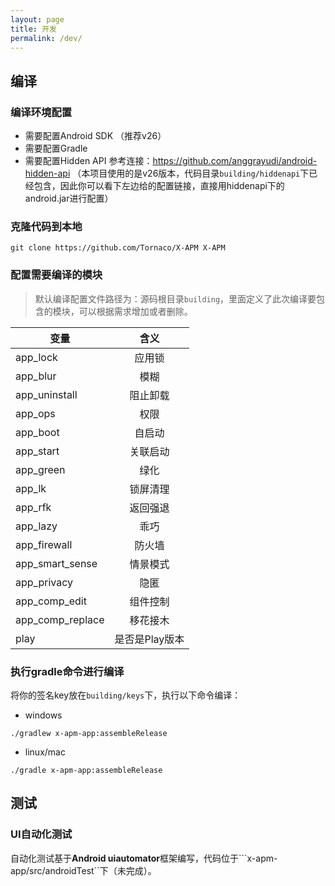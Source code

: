```yaml
---
layout: page
title: 开发
permalink: /dev/
---
```


## 编译

### 编译环境配置
* 需要配置Android SDK （推荐v26）
* 需要配置Gradle
* 需要配置Hidden API 参考连接：https://github.com/anggrayudi/android-hidden-api （本项目使用的是v26版本，代码目录```building/hiddenapi```下已经包含，因此你可以看下左边给的配置链接，直接用hiddenapi下的android.jar进行配置）

### 克隆代码到本地
```git clone https://github.com/Tornaco/X-APM X-APM```

### 配置需要编译的模块

> 默认编译配置文件路径为：源码根目录```building```，里面定义了此次编译要包含的模块，可以根据需求增加或者删除。

| 变量        | 含义           |
| ------------- |:-------------:|
| app_lock      | 应用锁 |
| app_blur      | 模糊      |
| app_uninstall | 阻止卸载      |
| app_ops | 权限      |
| app_boot | 自启动      |
| app_start | 关联启动      |
| app_green | 绿化      |
| app_lk | 锁屏清理      |
| app_rfk | 返回强退      |
| app_lazy | 乖巧      |
| app_firewall | 防火墙      |
| app_smart_sense | 情景模式      |
| app_privacy | 隐匿      |
| app_comp_edit | 组件控制      |
| app_comp_replace | 移花接木      |
| play | 是否是Play版本      |

### 执行gradle命令进行编译

将你的签名key放在```building/keys```下，执行以下命令编译：

* windows

```./gradlew x-apm-app:assembleRelease```

* linux/mac

```./gradle x-apm-app:assembleRelease```


## 测试

### UI自动化测试
自动化测试基于**Android uiautomator**框架编写，代码位于```x-apm-app/src/androidTest``下（未完成）。